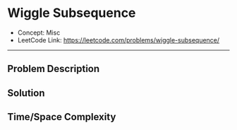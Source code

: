 # Wiggle Subsequence

- Concept: Misc
- LeetCode Link: https://leetcode.com/problems/wiggle-subsequence/

---

## Problem Description

## Solution

## Time/Space Complexity

